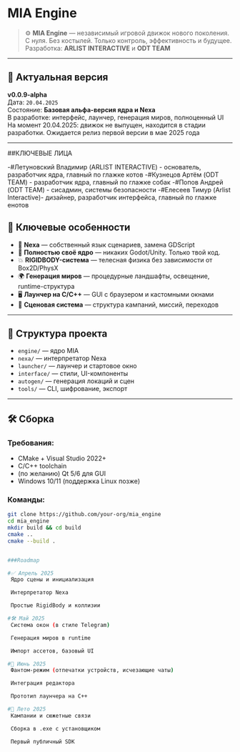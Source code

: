 # MIA Engine

> ⚙️ **MIA Engine** — независимый игровой движок нового поколения.  
> С нуля. Без костылей. Только контроль, эффективность и будущее.  
> Разработка: **ARLIST INTERACTIVE** и **ODT TEAM**

---

## 🧾 Актуальная версия

**v0.0.9-alpha**  
Дата: `20.04.2025`  
Состояние: **Базовая альфа-версия ядра и Nexa**  
В разработке: интерфейс, лаунчер, генерация миров, полноценный UI
На момент 20.04.2025: движок не выпущен, находится в стадии разработки. Ожидается релиз первой версии в мае 2025 года

---
##КЛЮЧЕВЫЕ ЛИЦА

-#Летуновский Владимир (ARLIST INTERACTIVE) - основатель, разработчик ядра, главный по глажке котов
-#Кузнецов Артём (ODT TEAM) - разработчик ядра, главный по глажке собак
-#Попов Андрей (ODT TEAM) -  сисадмин, системы безопасности
-#Елесеев Тимур (Arlist Interactive)- дизайнер, разработчик интерфейса, главный по глажке енотов

## 🚀 Ключевые особенности

- 🧠 **Nexa** — собственный язык сценариев, замена GDScript
- 💎 **Полностью своё ядро** — никаких Godot/Unity. Только твой код.
- 💥 **RIGIDBODY-система** — телесная физика без зависимости от Box2D/PhysX
- 🌍 **Генерация миров** — процедурные ландшафты, освещение, runtime-структура
- 🖥️ **Лаунчер на C/C++** — GUI с браузером и кастомными окнами
- 🧱 **Сценовая система** — структура кампаний, миссий, переходов


---

## 📂 Структура проекта

- `engine/` — ядро MIA
- `nexa/` — интерпретатор Nexa
- `launcher/` — лаунчер и стартовое окно
- `interface/` — стили, UI-компоненты
- `autogen/` — генерация локаций и сцен
- `tools/` — CLI, шифрование, экспорт

---

## 🛠️ Сборка

### Требования:
- CMake + Visual Studio 2022+
- C/C++ toolchain
- (по желанию) Qt 5/6 для GUI
- Windows 10/11 (поддержка Linux позже)

### Команды:

```bash
git clone https://github.com/your-org/mia_engine
cd mia_engine
mkdir build && cd build
cmake ..
cmake --build .


###Roadmap

#✅ Апрель 2025
 Ядро сцены и инициализация

 Интерпретатор Nexa

 Простые RigidBody и коллизии

#🛠️ Май 2025
 Система окон (в стиле Telegram)

 Генерация миров в runtime

 Импорт ассетов, базовый UI

#🧪 Июнь 2025
 Фантом-режим (отпечатки устройств, исчезающие чаты)

 Интеграция редактора

 Прототип лаунчера на C++

#🔮 Лето 2025
 Кампании и сюжетные связи

 Сборка в .exe с установщиком

 Первый публичный SDK
